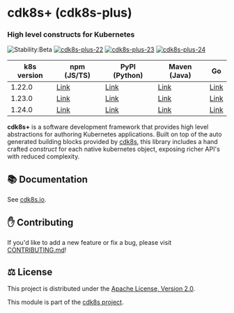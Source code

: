 # cdk8s+ (cdk8s-plus)

### High level constructs for Kubernetes

![Stability:Beta](https://img.shields.io/badge/stability-beta-orange)
[![cdk8s-plus-22](https://img.shields.io/github/workflow/status/cdk8s-team/cdk8s-plus/release-k8s.22?label=cdk8s-plus-22&logo=GitHub)](https://github.com/cdk8s-team/cdk8s-plus/actions/workflows/release-k8s.22.yml)
[![cdk8s-plus-23](https://img.shields.io/github/workflow/status/cdk8s-team/cdk8s-plus/release-k8s.23?label=cdk8s-plus-23&logo=GitHub)](https://github.com/cdk8s-team/cdk8s-plus/actions/workflows/release-k8s.23.yml)
[![cdk8s-plus-24](https://img.shields.io/github/workflow/status/cdk8s-team/cdk8s-plus/release-k8s.24?label=cdk8s-plus-24&logo=GitHub)](https://github.com/cdk8s-team/cdk8s-plus/actions/workflows/release-k8s.24.yml)

| k8s version | npm (JS/TS) | PyPI (Python) | Maven (Java) | Go |
| --- | --- | --- | --- | --- |
| 1.22.0 | [Link](https://www.npmjs.com/package/cdk8s-plus-22) | [Link](https://pypi.org/project/cdk8s-plus-22/) | [Link](https://search.maven.org/artifact/org.cdk8s/cdk8s-plus-22) | [Link](https://github.com/cdk8s-team/cdk8s-plus-go/tree/k8s.22) |
| 1.23.0 | [Link](https://www.npmjs.com/package/cdk8s-plus-23) | [Link](https://pypi.org/project/cdk8s-plus-23/) | [Link](https://search.maven.org/artifact/org.cdk8s/cdk8s-plus-23) | [Link](https://github.com/cdk8s-team/cdk8s-plus-go/tree/k8s.23) |
| 1.24.0 | [Link](https://www.npmjs.com/package/cdk8s-plus-24) | [Link](https://pypi.org/project/cdk8s-plus-24/) | [Link](https://search.maven.org/artifact/org.cdk8s/cdk8s-plus-24) | [Link](https://github.com/cdk8s-team/cdk8s-plus-go/tree/k8s.24) |

**cdk8s+** is a software development framework that provides high level
abstractions for authoring Kubernetes applications. Built on top of the auto
generated building blocks provided by [cdk8s](../cdk8s), this library includes a
hand crafted *construct* for each native kubernetes object, exposing richer
API's with reduced complexity.

## :books: Documentation

See [cdk8s.io](https://cdk8s.io/docs/latest/plus).

## :raised_hand: Contributing

If you'd like to add a new feature or fix a bug, please visit
[CONTRIBUTING.md](CONTRIBUTING.md)!

## :balance_scale: License

This project is distributed under the [Apache License, Version 2.0](./LICENSE).

This module is part of the [cdk8s project](https://github.com/cdk8s-team).
